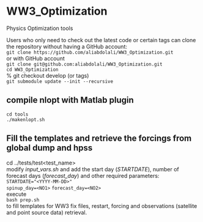# WW3_Optimization
Physics Optimization tools

Users who only need to check out the latest code or certain tags can clone the repository without having a GitHub account:   
`git clone https://github.com/aliabdolali/WW3_Optimization.git`   
or with GitHub account   
`git clone git@github.com:aliabdolali/WW3_Optimization.git`     
`cd WW3_Optimization`      
% git checkout develop (or tags)     
`git submodule update --init --recursive`     

## compile nlopt with Matlab plugin    
`cd tools`   
`./makenlopt.sh`  

## Fill the templates and retrieve the forcings from global dump and hpss   
cd ../tests/test<test_name>   
modify _input_vars.sh_ and add the start day (_STARTDATE_), number of forecast days (_forecast_day_) and other required parameters:   
`STARTDATE="<YYYY-MM-DD>"`   
`spinup_day=<NO1>`
`forecast_day=<NO2>`   
 execute   
`bash prep.sh`    
 to fill templates for WW3 fix files, restart, forcing and observations (satellite and point source data) retrieval.    
